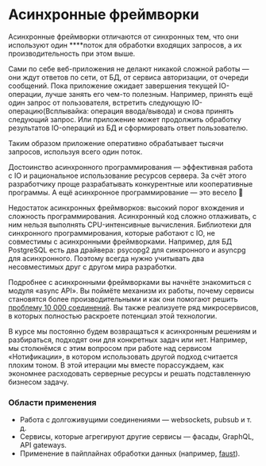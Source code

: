 # Асинхронные фреймворки

Асинхронные фреймворки отличаются от синхронных тем, что они используют один ****поток для обработки входящих запросов, а их производительность при этом выше. 

Сами по себе веб-приложения не делают никакой сложной работы — они ждут ответов по сети, от БД, от сервиса авторизации, от очереди сообщений. Пока приложение ожидает завершения текущей IO-операции, лучше занять его чем-то полезным. Например, принять ещё один запрос от пользователя, встретить следующую IO-операцию(Всплывайка: операция ввода/вывода) и снова принять следующий запрос. Или приложение может продолжить обработку результатов IO-операций из БД и сформировать ответ пользователю.

Таким образом приложение оперативно обрабатывает тысячи запросов, используя всего один поток.

Достоинство асинхронного программирования — эффективная работа с IO и рациональное использование ресурсов сервера. За счёт этого разработчику проще разрабатывать конкурентные или кооперативные программы. А ещё асинхронное программирование — это весело 🙂

Недостаток асинхронных фреймворков: высокий порог вхождения и сложность программирования. Асинхронный код сложно отлаживать, с ним нельзя выполнять CPU-интенсивные вычисления. Библиотеки для синхронного программирования, которые работают с IO, не совместимы с асинхронными фреймворками. Например, для БД PostgreSQL есть два драйвера: psycopg2 для синхронного и asyncpg для асинхронного. Поэтому всегда нужно учитывать два несовместимых друг с другом мира разработки.

Подробнее с асинхронными фреймворками вы начнёте знакомиться с модуля «async API». Вы поймёте механизм их работы, почему сервисы становятся более производительными и как они помогают решить [проблему 10 000 соединений](https://ru.wikipedia.org/wiki/C10k). Вы также реализуете ряд микросервисов, в которых полностью раскроете потенциал этой технологии.

В курсе мы постоянно будем возвращаться к асинхронным решениям и разбираться, подходят они для конкретных задач или нет. Например, мы столкнёмся с этим вопросом при работе над сервисом «Нотификации», в котором использовать другой подход считается плохим тоном. В этой итерации мы вместе порассуждаем, как экономнее расходовать серверные ресурсы и решать подставленную бизнесом задачу.

### Области применения

- Работа с долгоживущими соединениями — websockets, pubsub и т. д.
- Сервисы, которые агрегируют другие сервисы — фасады, GraphQL, API gateways.
- Применение в пайплайнах обработки данных (например, [faust](https://faust.readthedocs.io)).